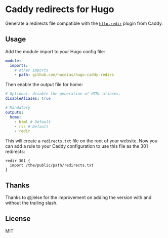 # Caddy redirects for Hugo

Generate a redirects file compatible with the [`http.redir`](https://caddyserver.com/v1/docs/redir) plugin from Caddy.

## Usage

Add the module import to your Hugo config file:

```yaml
module:
  imports:
    # other imports
    - path: github.com/hacdias/hugo-caddy-redirs
```

Then enable the output file for home:

```yaml
# Optional: disable the generation of HTML aliases.
disableAliases: true

# Mandatory
outputs:
  home:
    - html # Default
    - rss # Default
    - redir
```

This will create a `redirects.txt` file on the root of your website. Now you can
add a rule to your Caddy configuration to use this file as the 301 redirects:

```
redir 301 {
  import /the/public/path/redirects.txt
}
```

## Thanks

Thanks to @jlelse for the improvement on adding the version with and without the trailing slash. 

## License

MIT
